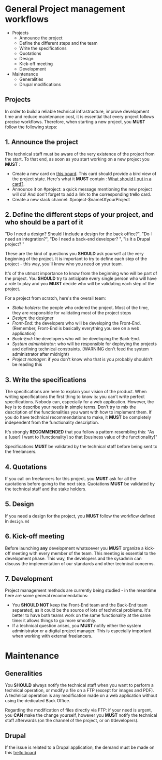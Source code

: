 # General Project management workflows

 - Projects
    - Announce the project
    - Define the different steps and the team
    - Write the specifications
    - Quotations
    - Design
    - Kick-off meeting
    - Development
 - Maintenance
     - Generalities
     - Drupal modifications


## Projects
  In order to build a reliable technical infrastructure, improve development time and reduce maintenance cost, it is essential that every project follows precise workflows. Therefore, when starting a new project, you **MUST** follow the following steps:

## 1. Announce the project

The technical staff must be aware of the very existence of the project from the start. To that end, as soon as you start working on a new project you **MUST** :
 - Create a new card on [this board](https://trello.com/b/EI6byZd7). This card should provide a bird view of the project state. Here's what it **MUST** contain : [What should I put in a card?](https://trello.com/c/TiFmB8VC).
 - Announce it on #project: a quick message mentioning the new project will do! And don't forget to add a link to the corresponding trello card.
 - Create a new slack channel: #project-$nameOfyourProject

## 2. Define the different steps of your project, and who should be a part of it

"Do I need a design? Should I include a design for the back office?",
"Do I need an integration?",
"Do I need a back-end developer? ", "is it a Drupal project? "

These are the kind of questions you **SHOULD** ask yourself at the very beginning of the project. It is important to try to define each step of the project - this way, you'll know who you need on your team.

It's of the utmost importance to know from the beginning who will be part of the project. You **SHOULD** try to anticipate every single person who will have a role to play and you **MUST** decide who will be validating each step of the project.

For a project from scratch, here's the overall team:

- *Stake holders*: the people who ordered the project. Most of the time, they are responsible for validating most of the project steps
- *Design*: the designer
- *Front-End*: the developers who will be developing the Front-End. (Remember, Front-End is basically everything you see on a web application)
- *Back-End*: the developers who will be developing the Back-End.
- *System administrator*: who will be responsible for deploying the projects and defining technical constraints. (WARNING don't feed the system administrator after midnight)
- *Project manager*: if you don't know who that is you probably shouldn't be reading this

## 3. Write the specifications

The specifications are here to explain your vision of the product.
When writing specifications the first thing to know is: you can't write perfect specifications. Nobody can, especially for a web application. However, the key is to describe your needs in simple terms. Don't try to mix the description of the functionalities you want with how to implement them. If you do have technical recommendations to make, it **MUST** be completely independent from the functionality description.

It's strongly **RECOMMENDED** that you follow a pattern resembling this:
"As a [user] I want to [functionality] so that [business value of the functionality]"

Specifications **MUST** be validated by the technical staff before being sent to the freelancers.

## 4. Quotations

If you call on freelancers for this project. you **MUST** ask for all the quotations before going to the next step. Quotations **MUST** be validated by the technical staff and the stake holders.

## 5. Design

If you need a design for the project, you **MUST** follow the workflow defined in `design.md`

## 6. Kick-off meeting

Before launching **any** development whatsoever you **MUST** organize a kick-off meeting with every member of the team. This meeting is essential to the development phase. This way, the developers and the sysadmin can discuss the implementation of our standards and other technical concerns.

## 7. Development

Project management methods are currently being studied - in the meantime here are some general recommendations:
 - You **SHOULD NOT** keep the Front-End team and the Back-End team separated, as it could be the source of lots of technical problems. It's better to have both teams work on the same functionality at the same time: it allows things to go more smoothly.
 - If a technical question arises, you **MUST** notify either the system administrator or a digital project manager. This is especially important when working with external freelancers.


# Maintenance

## Generalities

You **SHOULD** always notify the technical staff when you want to perform a technical operation, or modify a file on a FTP (except for images and PDF). A technical operation is any modification made on a web application without using the dedicated Back Office.

Regarding the modification of files directly via FTP: if your need is urgent, you **CAN** make the change yourself, however you **MUST** notify the technical staff afterwards (on the channel of the project, or on #developers).

## Drupal

If the issue is related to a Drupal application, the demand must be made on this [trello board](https://trello.com/b/0DuIl19x)
